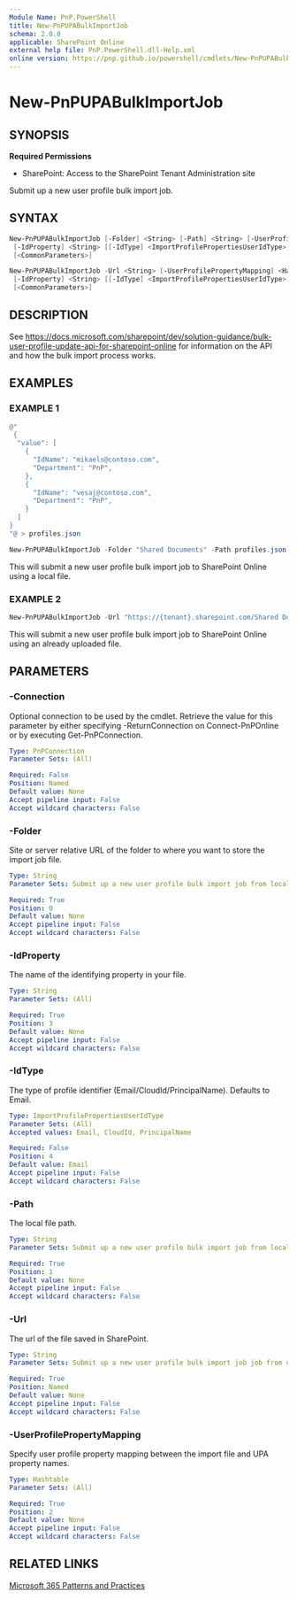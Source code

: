 ```yaml
---
Module Name: PnP.PowerShell
title: New-PnPUPABulkImportJob
schema: 2.0.0
applicable: SharePoint Online
external help file: PnP.PowerShell.dll-Help.xml
online version: https://pnp.github.io/powershell/cmdlets/New-PnPUPABulkImportJob.html
---
```

 
# New-PnPUPABulkImportJob

## SYNOPSIS

**Required Permissions**

* SharePoint: Access to the SharePoint Tenant Administration site

Submit up a new user profile bulk import job.

## SYNTAX

```powershell
New-PnPUPABulkImportJob [-Folder] <String> [-Path] <String> [-UserProfilePropertyMapping] <Hashtable>
 [-IdProperty] <String> [[-IdType] <ImportProfilePropertiesUserIdType>] [-Connection <PnPConnection>]
 [<CommonParameters>]
```

```powershell
New-PnPUPABulkImportJob -Url <String> [-UserProfilePropertyMapping] <Hashtable>
 [-IdProperty] <String> [[-IdType] <ImportProfilePropertiesUserIdType>] [-Connection <PnPConnection>]
 [<CommonParameters>]
```

## DESCRIPTION
See https://docs.microsoft.com/sharepoint/dev/solution-guidance/bulk-user-profile-update-api-for-sharepoint-online for information on the API and how the bulk import process works.

## EXAMPLES

### EXAMPLE 1
```powershell
@" 
 {
  "value": [
    {
      "IdName": "mikaels@contoso.com",
      "Department": "PnP",
    },
	{
      "IdName": "vesaj@contoso.com",
      "Department": "PnP",
    }    
  ]
}
"@ > profiles.json

New-PnPUPABulkImportJob -Folder "Shared Documents" -Path profiles.json -IdProperty "IdName" -UserProfilePropertyMapping @{"Department"="Department"}
```

This will submit a new user profile bulk import job to SharePoint Online using a local file.

### EXAMPLE 2
```powershell
New-PnPUPABulkImportJob -Url "https://{tenant}.sharepoint.com/Shared Documents/profiles.json" -IdProperty "IdName" -UserProfilePropertyMapping @{"Department"="Department"}
```

This will submit a new user profile bulk import job to SharePoint Online using an already uploaded file.

## PARAMETERS

### -Connection
Optional connection to be used by the cmdlet. Retrieve the value for this parameter by either specifying -ReturnConnection on Connect-PnPOnline or by executing Get-PnPConnection.

```yaml
Type: PnPConnection
Parameter Sets: (All)

Required: False
Position: Named
Default value: None
Accept pipeline input: False
Accept wildcard characters: False
```

### -Folder
Site or server relative URL of the folder to where you want to store the import job file.

```yaml
Type: String
Parameter Sets: Submit up a new user profile bulk import job from local file

Required: True
Position: 0
Default value: None
Accept pipeline input: False
Accept wildcard characters: False
```

### -IdProperty
The name of the identifying property in your file.

```yaml
Type: String
Parameter Sets: (All)

Required: True
Position: 3
Default value: None
Accept pipeline input: False
Accept wildcard characters: False
```

### -IdType
The type of profile identifier (Email/CloudId/PrincipalName). Defaults to Email.

```yaml
Type: ImportProfilePropertiesUserIdType
Parameter Sets: (All)
Accepted values: Email, CloudId, PrincipalName

Required: False
Position: 4
Default value: Email
Accept pipeline input: False
Accept wildcard characters: False
```

### -Path
The local file path.

```yaml
Type: String
Parameter Sets: Submit up a new user profile bulk import job from local file

Required: True
Position: 1
Default value: None
Accept pipeline input: False
Accept wildcard characters: False
```

### -Url
The url of the file saved in SharePoint.

```yaml
Type: String
Parameter Sets: Submit up a new user profile bulk import job job from url

Required: True
Position: Named
Default value: None
Accept pipeline input: False
Accept wildcard characters: False
```

### -UserProfilePropertyMapping
Specify user profile property mapping between the import file and UPA property names.

```yaml
Type: Hashtable
Parameter Sets: (All)

Required: True
Position: 2
Default value: None
Accept pipeline input: False
Accept wildcard characters: False
```

## RELATED LINKS

[Microsoft 365 Patterns and Practices](https://aka.ms/m365pnp)

